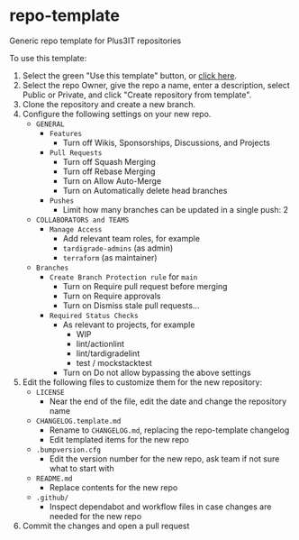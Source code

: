 # repo-template
Generic repo template for Plus3IT repositories

To use this template:

1. Select the green "Use this template" button, or [click here](https://github.com/plus3it/repo-template/generate).
2. Select the repo Owner, give the repo a name, enter a description, select Public or Private, and click "Create repository from template".
3. Clone the repository and create a new branch.
4. Configure the following settings on your new repo.
    * `GENERAL`
        * `Features`
            * Turn off Wikis, Sponsorships, Discussions, and Projects
        * `Pull Requests`
            * Turn off Squash Merging
            * Turn off Rebase Merging
            * Turn on Allow Auto-Merge
            * Turn on Automatically delete head branches
        * `Pushes`
            * Limit how many branches can be updated in a single push: 2
    * `COLLABORATORS and TEAMS`
        * `Manage Access`
            * Add relevant team roles, for example
            * `tardigrade-admins` (as admin)
            * `terraform` (as maintainer)
    * `Branches`
        * `Create Branch Protection rule` for `main`
            * Turn on Require pull request before merging
            * Turn on Require approvals
            * Turn on Dismiss stale pull requests...
        * `Required Status Checks`
            * As relevant to projects, for example
                * WIP
                * lint/actionlint
                * lint/tardigradelint
                * test / mockstacktest                
            * Turn on Do not allow bypassing the above settings
5. Edit the following files to customize them for the new repository:
    * `LICENSE`
        * Near the end of the file, edit the date and change the repository name
    * `CHANGELOG.template.md`
        * Rename to `CHANGELOG.md`, replacing the repo-template changelog
        * Edit templated items for the new repo
    * `.bumpversion.cfg`
        * Edit the version number for the new repo, ask team if not sure what to
          start with
    * `README.md`
        * Replace contents for the new repo
    * `.github/`
        * Inspect dependabot and workflow files in case changes are needed for
          the new repo
6. Commit the changes and open a pull request
